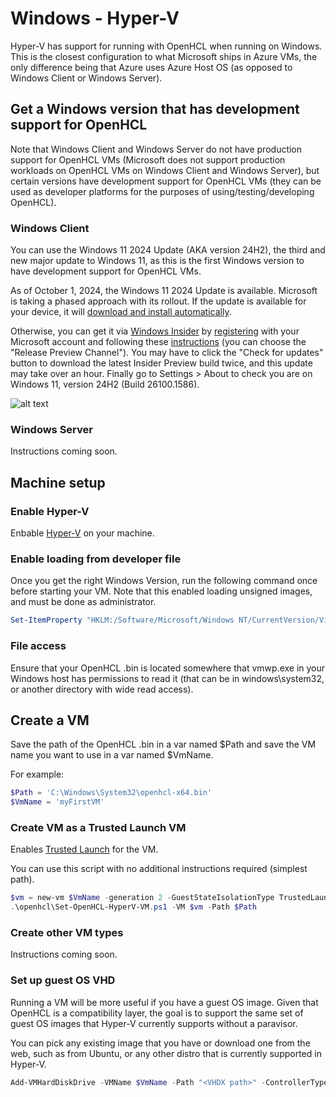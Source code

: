 # Windows - Hyper-V
Hyper-V has support for running with OpenHCL when running on Windows. This is the 
closest configuration to what Microsoft ships in Azure VMs, the only difference 
being that Azure uses Azure Host OS (as opposed to Windows Client or Windows Server).

## Get a Windows version that has development support for OpenHCL

Note that Windows Client and Windows Server do not have production support for OpenHCL VMs 
(Microsoft does not support production workloads on OpenHCL VMs on Windows Client and 
Windows Server), but certain versions have development support for OpenHCL VMs (they 
can be used as developer platforms for the purposes of using/testing/developing OpenHCL).

### Windows Client

You can use the Windows 11 2024 Update (AKA version 24H2), the third and new major 
update to Windows 11, as this is the first Windows version to have development 
support for OpenHCL VMs.

As of October 1, 2024, the Windows 11 2024 Update is available. Microsoft is taking a 
phased approach with its rollout. If the update is available for your device, it 
will [download and install automatically](https://learn.microsoft.com/en-us/windows/release-health/status-windows-11-24h2). 

Otherwise, you can get it via [Windows Insider](https://www.microsoft.com/en-us/windowsinsider) 
by [registering](https://www.microsoft.com/en-us/windowsinsider/register) 
with your Microsoft account and following these [instructions](https://www.microsoft.com/en-us/windowsinsider/for-business-getting-started#flight) 
(you can choose the "Release Preview Channel"). You may have to click the 
"Check for updates" button to download the latest Insider Preview build 
twice, and this update may take over an hour. Finally go to Settings > About 
to check you are on Windows 11, version 24H2 (Build 26100.1586). 


![alt text](./_images/exampleWindows.png)

### Windows Server
Instructions coming soon.

## Machine setup

### Enable Hyper-V
Enbable [Hyper-V](https://learn.microsoft.com/en-us/virtualization/hyper-v-on-windows/quick-start/enable-hyper-v) on your machine. 

### Enable loading from developer file
Once you get the right Windows Version, run the following command once before starting 
your VM.  Note that this enabled loading unsigned images, and must be done as administrator.

```powershell
Set-ItemProperty "HKLM:/Software/Microsoft/Windows NT/CurrentVersion/Virtualization" -Name "AllowFirmwareLoadFromFile" -Value 1 -Type DWORD | Out-Null
```

### File access
Ensure that your OpenHCL .bin is located somewhere that vmwp.exe in your Windows 
host has permissions to read it (that can be in windows\system32, or another 
directory with wide read access). 

## Create a VM

Save the path of the OpenHCL .bin in a var named $Path and save the VM name 
you want to use in a var named $VmName.

For example:

```powershell
$Path = 'C:\Windows\System32\openhcl-x64.bin'
$VmName = 'myFirstVM'
```

### Create VM as a Trusted Launch VM
Enables [Trusted Launch](https://learn.microsoft.com/en-us/azure/virtual-machines/trusted-launch) for the VM.

You can use this script with no additional instructions required (simplest path).
```powershell
$vm = new-vm $VmName -generation 2 -GuestStateIsolationType TrustedLaunch
.\openhcl\Set-OpenHCL-HyperV-VM.ps1 -VM $vm -Path $Path
```

### Create other VM types
Instructions coming soon.

### Set up guest OS VHD
Running a VM will be more useful if you have a guest OS image. Given that OpenHCL 
is a compatibility layer, the goal is to support the same set of guest OS images 
that Hyper-V currently supports without a paravisor.

You can pick any existing image that you have or download one from the web, such 
as from Ubuntu, or any other distro that is currently supported in Hyper-V.

```powershell
Add-VMHardDiskDrive -VMName $VmName -Path "<VHDX path>" -ControllerType SCSI -ControllerNumber 0 -ControllerLocation 1
```
